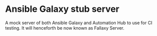 # Ansible Galaxy stub server

A mock server of both Ansible Galaxy and Automation Hub to use for CI testing.
It will henceforth be now known as Fallaxy Server.
